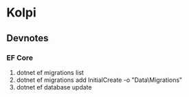 # Kolpi

## Devnotes
### EF Core
1. dotnet ef migrations list
1. dotnet ef migrations add InitialCreate -o "Data\Migrations"
1. dotnet ef database update